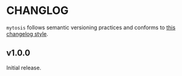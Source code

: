 # CHANGLOG

`mytosis` follows semantic versioning practices and conforms to [this changelog style](http://keepachangelog.com/en/0.3.0/).

## v1.0.0
Initial release.
